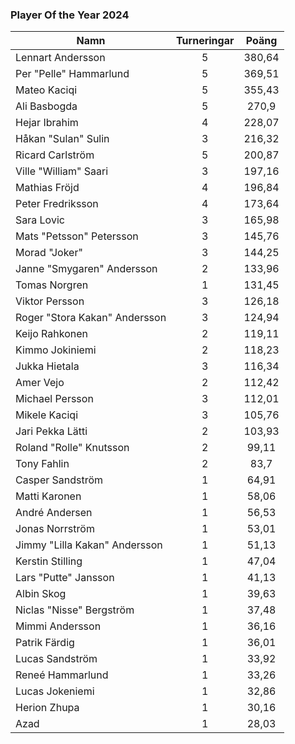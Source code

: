 ### Player Of the Year 2024

Namn|Turneringar|Poäng
----|:---------:|:---:
Lennart Andersson|5|380,64
Per "Pelle" Hammarlund|5|369,51
Mateo Kaciqi|5|355,43
Ali Basbogda|5|270,9
Hejar Ibrahim|4|228,07
Håkan "Sulan" Sulin|3|216,32
Ricard Carlström|5|200,87
Ville "William" Saari|3|197,16
Mathias Fröjd|4|196,84
Peter Fredriksson|4|173,64
Sara Lovic|3|165,98
Mats "Petsson" Petersson|3|145,76
Morad "Joker"|3|144,25
Janne "Smygaren" Andersson|2|133,96
Tomas Norgren|1|131,45
Viktor Persson|3|126,18
Roger "Stora Kakan" Andersson|3|124,94
Keijo Rahkonen|2|119,11
Kimmo Jokiniemi|2|118,23
Jukka Hietala|3|116,34
Amer Vejo|2|112,42
Michael Persson|3|112,01
Mikele Kaciqi|3|105,76
Jari Pekka Lätti|2|103,93
Roland "Rolle" Knutsson|2|99,11
Tony Fahlin|2|83,7
Casper Sandström|1|64,91
Matti Karonen|1|58,06
André Andersen|1|56,53
Jonas Norrström|1|53,01
Jimmy "Lilla Kakan" Andersson|1|51,13
Kerstin Stilling|1|47,04
Lars "Putte" Jansson|1|41,13
Albin Skog|1|39,63
Niclas "Nisse" Bergström|1|37,48
Mimmi Andersson|1|36,16
Patrik Färdig|1|36,01
Lucas Sandström|1|33,92
Reneé Hammarlund|1|33,26
Lucas Jokeniemi|1|32,86
Herion Zhupa|1|30,16
Azad|1|28,03